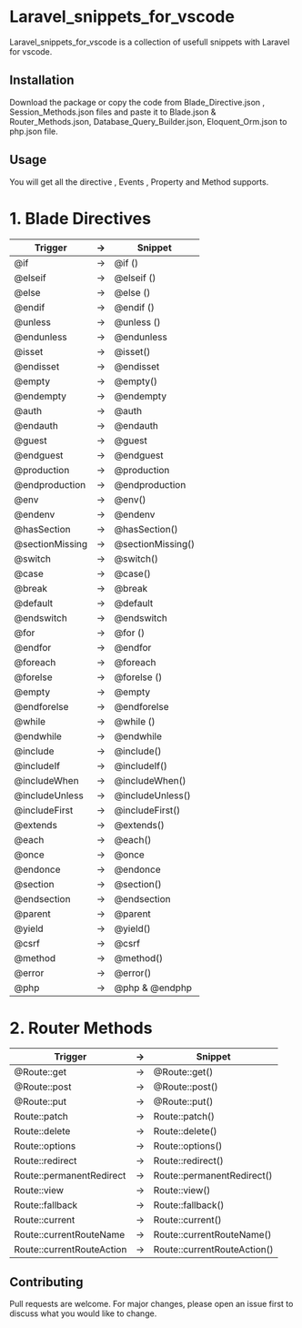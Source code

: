 # Laravel_snippets_for_vscode

Laravel_snippets_for_vscode is a collection of usefull snippets with Laravel for vscode.

## Installation

Download the package or copy the code from Blade_Directive.json , Session_Methods.json files and paste it to Blade.json & Router_Methods.json, Database_Query_Builder.json, Eloquent_Orm.json to php.json file.

## Usage

You will get all the directive , Events , Property and Method supports.

# 1. Blade Directives

| Trigger         | ->  | Snippet           |
| --------------- | --- | ----------------- |
| @if             | ->  | @if ()            |
| @elseif         | ->  | @elseif ()        |
| @else           | ->  | @else ()          |
| @endif          | ->  | @endif ()         |
| @unless         | ->  | @unless ()        |
| @endunless      | ->  | @endunless        |
| @isset          | ->  | @isset()          |
| @endisset       | ->  | @endisset         |
| @empty          | ->  | @empty()          |
| @endempty       | ->  | @endempty         |
| @auth           | ->  | @auth             |
| @endauth        | ->  | @endauth          |
| @guest          | ->  | @guest            |
| @endguest       | ->  | @endguest         |
| @production     | ->  | @production       |
| @endproduction  | ->  | @endproduction    |
| @env            | ->  | @env()            |
| @endenv         | ->  | @endenv           |
| @hasSection     | ->  | @hasSection()     |
| @sectionMissing | ->  | @sectionMissing() |
| @switch         | ->  | @switch()         |
| @case           | ->  | @case()           |
| @break          | ->  | @break            |
| @default        | ->  | @default          |
| @endswitch      | ->  | @endswitch        |
| @for            | ->  | @for ()           |
| @endfor         | ->  | @endfor           |
| @foreach        | ->  | @foreach          |
| @forelse        | ->  | @forelse ()       |
| @empty          | ->  | @empty            |
| @endforelse     | ->  | @endforelse       |
| @while          | ->  | @while ()         |
| @endwhile       | ->  | @endwhile         |
| @include        | ->  | @include()        |
| @includeIf      | ->  | @includeIf()      |
| @includeWhen    | ->  | @includeWhen()    |
| @includeUnless  | ->  | @includeUnless()  |
| @includeFirst   | ->  | @includeFirst()   |
| @extends        | ->  | @extends()        |
| @each           | ->  | @each()           |
| @once           | ->  | @once             |
| @endonce        | ->  | @endonce          |
| @section        | ->  | @section()        |
| @endsection     | ->  | @endsection       |
| @parent         | ->  | @parent           |
| @yield          | ->  | @yield()          |
| @csrf           | ->  | @csrf             |
| @method         | ->  | @method()         |
| @error          | ->  | @error()          |
| @php            | ->  | @php & @endphp    |

# 2. Router Methods

| Trigger                   | ->  | Snippet                     |
| ------------------------- | --- | --------------------------- |
| @Route::get               | ->  | @Route::get()               |
| @Route::post              | ->  | @Route::post()              |
| @Route::put               | ->  | @Route::put()               |
| Route::patch              | ->  | Route::patch()              |
| Route::delete             | ->  | Route::delete()             |
| Route::options            | ->  | Route::options()            |
| Route::redirect           | ->  | Route::redirect()           |
| Route::permanentRedirect  | ->  | Route::permanentRedirect()  |
| Route::view               | ->  | Route::view()               |
| Route::fallback           | ->  | Route::fallback()           |
| Route::current            | ->  | Route::current()            |
| Route::currentRouteName   | ->  | Route::currentRouteName()   |
| Route::currentRouteAction | ->  | Route::currentRouteAction() |

## Contributing

Pull requests are welcome. For major changes, please open an issue first to discuss what you would like to change.
